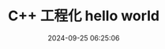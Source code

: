 ---
title: C++ 工程化 hello world
date: 2024-09-25 06:25:06
categories:
- c++
tags:
- c++
- cmake
- vcpkg
---